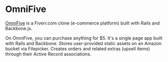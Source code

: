 OmniFive
=====

[OmniFive](http://omnifive.herokuapp.com/) is a Fiverr.com clone (e-commerce platform) built with Rails and Backbone.js. 

On OmniFive, you can purchase anything for $5. It's a single page app built with Rails and Backbone. Stores user-provided static assets on an Amazon bucket via Filepicker. Creates orders and related extras (upsell items) through their Active Record associations.
